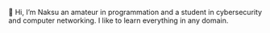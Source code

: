 👋 Hi, I’m Naksu an amateur in programmation and a student in cybersecurity and computer networking.
I like to learn everything in any domain.
